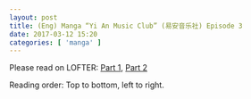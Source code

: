 ```yaml
---
layout: post
title: (Eng) Manga “Yi An Music Club” (易安音乐社) Episode 3
date: 2017-03-12 15:20
categories: [ 'manga' ]
---
```


Please read on LOFTER: [Part 1](http://quadrifolium.lofter.com/post/1d4edd3a_ea6081c), [Part 2](http://quadrifolium.lofter.com/post/1d4edd3a_ea6081e)

Reading order: Top to bottom, left to right.
